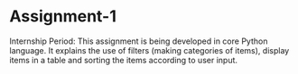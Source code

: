 # Assignment-1
Internship Period: This assignment is being developed in core Python language. It explains the use of filters (making categories of items), display items in a table and sorting the items according to user input.
